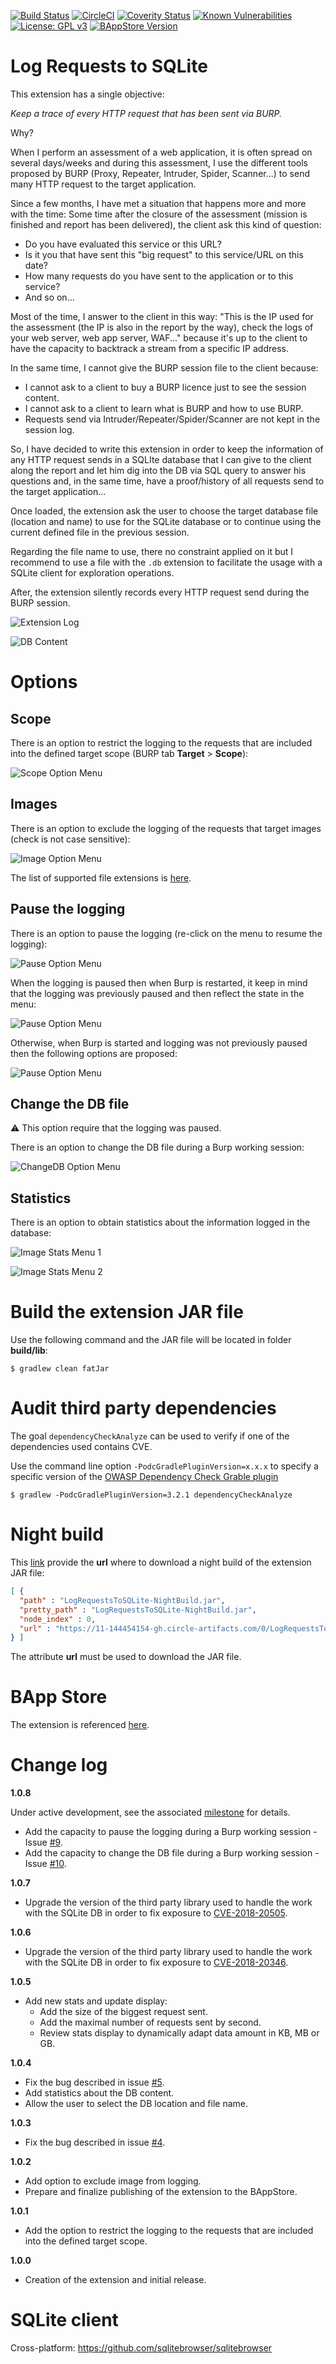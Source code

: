 [![Build Status](https://travis-ci.org/righettod/log-requests-to-sqlite.svg?branch=master)](https://travis-ci.org/righettod/log-requests-to-sqlite)
[![CircleCI](https://circleci.com/gh/righettod/log-requests-to-sqlite/tree/master.svg?style=svg)](https://circleci.com/gh/righettod/log-requests-to-sqlite/tree/master)
[![Coverity Status](https://scan.coverity.com/projects/17099/badge.svg)](https://scan.coverity.com/projects/righettod-log-requests-to-sqlite)
[![Known Vulnerabilities](https://snyk.io/test/github/righettod/log-requests-to-sqlite/badge.svg?targetFile=build.gradle)](https://snyk.io/test/github/righettod/log-requests-to-sqlite?targetFile=build.gradle)
[![License: GPL v3](https://img.shields.io/badge/License-GPL%20v3-blue.svg)](https://www.gnu.org/licenses/gpl-3.0)
[![BAppStore Version](https://img.shields.io/badge/BApp%20Store-v1.0.7-orange.svg)](https://portswigger.net/bappstore/d916d94506734f3490e49391595d8747)

# Log Requests to SQLite

This extension has a single objective: 

*Keep a trace of every HTTP request that has been sent via BURP.*

Why?

When I perform an assessment of a web application, it is often spread on several days/weeks and during this assessment, I use the different tools proposed by BURP (Proxy, Repeater, Intruder, Spider, Scanner...) to send many HTTP request to the target application. 

Since a few months, I have met a situation that happens more and more with the time: Some time after the closure of the assessment (mission is finished and report has been delivered), the client ask this kind of question:
* Do you have evaluated this service or this URL?
* Is it you that have sent this "big request" to this service/URL on this date?
* How many requests do you have sent to the application or to this service?
* And so on...

Most of the time, I answer to the client in this way: "This is the IP used for the assessment (the IP is also in the report by the way), check the logs of your web server, web app server, WAF..." because it's up to the client to have the capacity to backtrack a stream from a specific IP address.

In the same time, I cannot give the BURP session file to the client because:
* I cannot ask to a client to buy a BURP licence just to see the session content.
* I cannot ask to a client to learn what is BURP and how to use BURP.
* Requests send via Intruder/Repeater/Spider/Scanner are not kept in the session log.

So, I have decided to write this extension in order to keep the information of any HTTP request sends in a SQLIte database that I can give to the client along the report and let him dig into the DB via SQL query to answer his questions and, in the same time, have a proof/history of all requests send to the target application...

Once loaded, the extension ask the user to choose the target database file (location and name) to use for the SQLite database or to continue using the current defined file in the previous session.

Regarding the file name to use, there no constraint applied on it but I recommend to use a file with the `.db` extension to facilitate the usage with a SQLite client for exploration operations.

After, the extension silently records every HTTP request send during the BURP session.

![Extension Log](example1.png)

![DB Content](example2.png)

# Options

## Scope

There is an option to restrict the logging to the requests that are included into the defined target scope (BURP tab **Target** > **Scope**):

![Scope Option Menu](example3.png)

## Images

There is an option to exclude the logging of the requests that target images (check is not case sensitive):

![Image Option Menu](example4.png)

The list of supported file extensions is [here](resources/settings.properties).

## Pause the logging

There is an option to pause the logging (re-click on the menu to resume the logging):

![Pause Option Menu](example6a.png)

When the logging is paused then when Burp is restarted, it keep in mind that the logging was previously paused and then reflect the state in the menu:

![Pause Option Menu](example6c.png)

Otherwise, when Burp is started and logging was not previously paused then the following options are proposed:

![Pause Option Menu](example6b.png)

## Change the DB file

:warning: This option require that the logging was paused.

There is an option to change the DB file during a Burp working session:

![ChangeDB Option Menu](example7.png)

## Statistics

There is an option to obtain statistics about the information logged in the database:

![Image Stats Menu 1](example5a.png)

![Image Stats Menu 2](example5b.png)

# Build the extension JAR file

Use the following command and the JAR file will be located in folder **build/lib**:

```
$ gradlew clean fatJar
```

# Audit third party dependencies

The goal `dependencyCheckAnalyze` can be used to verify if one of the dependencies used contains CVE.

Use the command line option `-PodcGradlePluginVersion=x.x.x` to specify a specific version of the [OWASP Dependency Check Grable plugin](https://mvnrepository.com/artifact/org.owasp/dependency-check-gradle)

```
$ gradlew -PodcGradlePluginVersion=3.2.1 dependencyCheckAnalyze
```

# Night build

This [link](https://circleci.com/api/v1.1/project/github/righettod/log-requests-to-sqlite/latest/artifacts) provide the **url** where to download a night build of the extension JAR file:

```json
[ {
  "path" : "LogRequestsToSQLite-NightBuild.jar",
  "pretty_path" : "LogRequestsToSQLite-NightBuild.jar",
  "node_index" : 0,
  "url" : "https://11-144454154-gh.circle-artifacts.com/0/LogRequestsToSQLite-NightBuild.jar"
} ]
```

The attribute **url** must be used to download the JAR file.

# BApp Store

The extension is referenced [here](https://portswigger.net/bappstore/d916d94506734f3490e49391595d8747).

# Change log

**1.0.8**

Under active development, see the associated [milestone](https://github.com/righettod/log-requests-to-sqlite/milestone/5) for details.

* Add the capacity to pause the logging during a Burp working session - Issue [#9](/../../issues/9).
* Add the capacity to change the DB file during a Burp working session - Issue [#10](/../../issues/10).

**1.0.7**

* Upgrade the version of the third party library used to handle the work with the SQLite DB in order to fix exposure to [CVE-2018-20505](https://cve.mitre.org/cgi-bin/cvename.cgi?name=CVE-2018-20505).

**1.0.6**

* Upgrade the version of the third party library used to handle the work with the SQLite DB in order to fix exposure to [CVE-2018-20346](https://cve.mitre.org/cgi-bin/cvename.cgi?name=CVE-2018-20346).

**1.0.5**

* Add new stats and update display:
    * Add the size of the biggest request sent.
    * Add the maximal number of requests sent by second.
    * Review stats display to dynamically adapt data amount in KB, MB or GB.

**1.0.4**

* Fix the bug described in issue [#5](/../../issues/5).
* Add statistics about the DB content.
* Allow the user to select the DB location and file name.

**1.0.3**

* Fix the bug described in issue [#4](/../../issues/4).

**1.0.2**

* Add option to exclude image from logging.
* Prepare and finalize publishing of the extension to the BAppStore.

**1.0.1**

* Add the option to restrict the logging to the requests that are included into the defined target scope.

**1.0.0**

* Creation of the extension and initial release.

# SQLite client

Cross-platform: https://github.com/sqlitebrowser/sqlitebrowser

